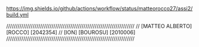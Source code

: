 
https://img.shields.io/github/actions/workflow/status/matteorocco27/assi2/build.yml

////////////////////////////////////////////////////////////////////
// [MATTEO ALBERTO] [ROCCO] [2042354]
// [ION] [BOUROSU] [2010006]
////////////////////////////////////////////////////////////////////

